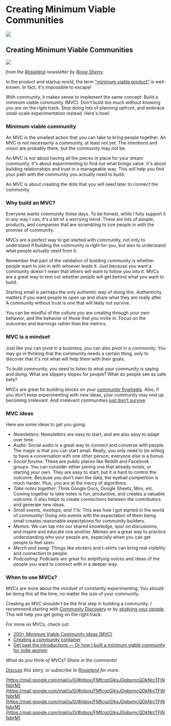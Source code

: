 # Creating Minimum Viable Communities
![](https://fonts.gstatic.com/s/e/notoemoji/13.1.1/1f3d8/32.png)

## Creating Minimum Viable Communities

![](https://ci3.googleusercontent.com/proxy/OeGrirasolFuzjMeqk6KmGfb75SzafmfD9RfAOdjJuF0agAHYLYEn6QGHO2XHpS3laWX=s0-d-e1-ft#https://i.ibb.co/VSbLgwX/MVC.gif)

_from the [Rosieland](https://click.convertkit-mail4.com/4zugogd3w4teh79nx3bx/9qhzhnhgz9dwznh9/aHR0cHM6Ly93d3cuaW5kaWVoYWNrZXJzLmNvbS9zZXJpZXMvcm9zaWVsYW5kP3V0bV9zb3VyY2U9aW5kaWUtaGFja2Vycy1lbWFpbHMmdXRtX2NhbXBhaWduPWloLW5ld3NsZXR0ZXImdXRtX21lZGl1bT1lbWFpbA==) newsletter by [Rosie Sherry](https://click.convertkit-mail4.com/4zugogd3w4teh79nx3bx/3ohphkhq4z3m4xcr/aHR0cHM6Ly90d2l0dGVyLmNvbS9yb3NpZXNoZXJyeQ==)_

In the product and startup world, the term ["minimum viable product"](https://click.convertkit-mail4.com/4zugogd3w4teh79nx3bx/n2hohvhn6rvq6mh6/aHR0cHM6Ly9lbi53aWtpcGVkaWEub3JnL3dpa2kvTWluaW11bV92aWFibGVfcHJvZHVjdA==) is well-known. In fact, it's impossible to escape!

With community, it makes sense to implement the same concept: Build a minimum viable community (MVC). Don't build too much without knowing you are on the right track. Stop doing lots of planning upfront, and embrace small-scale experimentation instead. Here's how!

### Minimum viable community

An MVC is the smallest action that you can take to bring people together. An MVC is not necessarily a community, at least not yet. The intentions and vision are probably there, but the community may not be.

An MVC is not about having all the pieces in place for your dream community. It's about experimenting to find out what brings value. It's about building relationships and trust in a manageable way. This will help you find your path with the community you actually need to build.

An MVC is about creating the dots that you will need later to connect the community.

### Why build an MVC?

Everyone wants community these days. To be honest, while I fully support it in any way I can, it's a bit of a worrying trend. There are lots of people, products, and companies that are scrambling to lure people in with the promise of community.

MVCs are a perfect way to get started with community, not only to understand if building the community is right for you, but also to understand what people actually need from it.

Remember that part of the validation of building community is whether people want to join in with whoever leads it. Just because you want a community doesn't mean that others will want to follow you into it. MVCs are a great way to test out whether people will get behind what you want to build.

Starting small is perhaps the only authentic way of doing this. Authenticity matters if you want people to open up and share what they are really after. A community without trust is one that will likely not survive.

You can be mindful of the culture you are creating through your own behavior, and the behavior of those that you invite in. Focus on the outcomes and learnings rather than the metrics.

### MVC is a mindset

Just like you can pivot in a business, you can also pivot in a community. You may go in thinking that the community needs a certain thing, only to discover that it's not what will help them with their goals.

To build community, you need to listen to what your community is saying and doing. What are slippery slopes for people? What do people see as safe bets?

MVCs are great for building blocks on your [community flywheels](https://click.convertkit-mail4.com/4zugogd3w4teh79nx3bx/08hwh9hmgz2eg6il/aHR0cHM6Ly9yb3NpZS5sYW5kL3Bvc3RzP3RvcGljPWZseXdoZWVscw==). Also, if you don't keep experimenting with new ideas, your community may end up becoming irrelevant. And irrelevant communities [just don't survive](https://click.convertkit-mail4.com/4zugogd3w4teh79nx3bx/8ghqhohgq9odqmak/aHR0cHM6Ly9yb3NpZS5sYW5kL3Bvc3RzL3BlcmhhcHMtdGhlLWdvYWwtZm9yLWNvbW11bml0aWVzLWlzLXRvLWJlY29tZS1yZWxldmFudA==).

### MVC ideas

Here are some ideas to get you going:

-   _Newsletters:_ Newsletters are easy to start, and are also easy to adapt over time.
-   _Audio:_ Social audio is a great way to connect and converse with people. The magic is that you can start small. Really, you only need to be willing to have a conversation with one other person; everyone else is a bonus.
-   _Social forums:_ These are public places like Reddit and Facebook groups. You can consider either joining one that already exists, or starting your own. They are easy to start, but it is hard to control the outcome. Because you don't own the data, the eyeball competition is much harder. Plus, you are at the mercy of algorithms.
-   _Take notes together:_ Think Google Docs, Google Sheets, Miro, etc. Coming together to take notes is fun, productive, and creates a valuable outcome. It also helps to create connections between the contributors and generate new ideas.
-   _Small events, meetups, and 1:1s:_ This was how I got started in the world of community! Going into events with the expectation of them being small creates reasonable expectations for community builders.
-   _Memes:_ We can tap into our shared knowledge, spur on discussions, and inspire and educate one another. Memes are a great way to practice understanding who your people are, especially when you can get people to feel seen.
-   _Merch and swag:_ Things like stickers and t-shirts can bring real visibility and connection to people.
-   _Podcasting:_ Podcasts are great for amplifying voices and ideas of the people you want to connect with in a deeper way.

### When to use MVCs?

MVCs are more about the mindset of constantly experimenting. You should be doing this all the time, no matter the size of your community.

Creating an MVC shouldn't be the first step in building a community. I recommend starting with [Community Discovery](https://click.convertkit-mail4.com/4zugogd3w4teh79nx3bx/m2h7h5home35mxtm/aHR0cHM6Ly9vcmJpdC5sb3ZlL2Jsb2cvdGhlLWNvbW11bml0eS1kaXNjb3ZlcnktZnJhbWV3b3Jr) or by [studying your people](https://click.convertkit-mail4.com/4zugogd3w4teh79nx3bx/e0hph7hkq47v49h8/aHR0cHM6Ly9yb3NpZS5sYW5kL3Bvc3RzL2ZpcnN0LXN0dWR5LXlvdXItcGVvcGxl). This will help you get going on the right track.

For more on MVCs, check out:

-   [200+ Minimum Viable Community Ideas (MVC)](https://click.convertkit-mail4.com/4zugogd3w4teh79nx3bx/7qh7h8h0wz9lzkuz/aHR0cHM6Ly9yb3NpZS5sYW5kL3Bvc3RzLzIwMC1taW5pbXVtLXZpYWJsZS1jb21tdW5pdHktaWRlYXMtbXZj)
-   [Creating a community container](https://click.convertkit-mail4.com/4zugogd3w4teh79nx3bx/z2hghnhopwe6w7fp/aHR0cHM6Ly9yb3NpZS5sYW5kL3Bvc3RzL2NyZWF0aW5nLWEtY29tbXVuaXR5LWNvbnRhaW5lcg==)
-   [Get past the introductions — Or how I built a minimum viable community for indie women](https://click.convertkit-mail4.com/4zugogd3w4teh79nx3bx/p8heh9h9gx46x5aq/aHR0cHM6Ly9yb3NpZS5sYW5kL3Bvc3RzL2dldC1wYXN0LXRoZS1pbnRyb2R1Y3Rpb25zLW9yLWhvdy1pLWJ1aWx0LWEtbWluaW11bS12aWFibGUtY29tbXVuaXR5LWZvci1pbmRpZS13b21lbg==)

_What do you think of MVCs? Share in the comments!_

_[Discuss](https://click.convertkit-mail4.com/4zugogd3w4teh79nx3bx/x0hph6hn93e23lu5/aHR0cHM6Ly93d3cuaW5kaWVoYWNrZXJzLmNvbS9wb3N0L2EtZ3VpZGUtdG8tYnVpbGRpbmctYS1taW5pbXVtLXZpYWJsZS1jb21tdW5pdHktbXZjLTczN2Q1ZmY2NmU_dXRtX3NvdXJjZT1pbmRpZS1oYWNrZXJzLWVtYWlscyZ1dG1fY2FtcGFpZ249aWgtbmV3c2xldHRlciZ1dG1fbWVkaXVtPWVtYWls) this story, or subscribe to [Rosieland](https://click.convertkit-mail4.com/4zugogd3w4teh79nx3bx/9qhzhnhgz9dwznh9/aHR0cHM6Ly93d3cuaW5kaWVoYWNrZXJzLmNvbS9zZXJpZXMvcm9zaWVsYW5kP3V0bV9zb3VyY2U9aW5kaWUtaGFja2Vycy1lbWFpbHMmdXRtX2NhbXBhaWduPWloLW5ld3NsZXR0ZXImdXRtX21lZGl1bT1lbWFpbA==) for more._

 [https://mail.google.com/mail/u/0/#inbox/FMfcgzGlksJGpbxmcQDkNrcTFjNfpbrM](https://mail.google.com/mail/u/0/#inbox/FMfcgzGlksJGpbxmcQDkNrcTFjNfpbrM) 
 [https://mail.google.com/mail/u/0/#inbox/FMfcgzGlksJGpbxmcQDkNrcTFjNfpbrM](https://mail.google.com/mail/u/0/#inbox/FMfcgzGlksJGpbxmcQDkNrcTFjNfpbrM)
